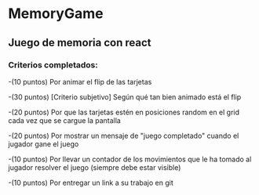 # MemoryGame

## Juego de memoria con react

### Criterios completados:

-(10 puntos) Por animar el flip de las tarjetas 

-(30 puntos) [Criterio subjetivo] Según qué tan bien animado está el flip

-(20 puntos) Por que las tarjetas estén en posiciones random en el grid cada vez que se cargue la pantalla

-(20 puntos) Por mostrar un mensaje de "juego completado" cuando el jugador gane el juego

-(10 puntos) Por llevar un contador de los movimientos que le ha tomado al jugador resolver el juego (siempre debe estar visible)

-(10 puntos) Por entregar un link a su trabajo en git
